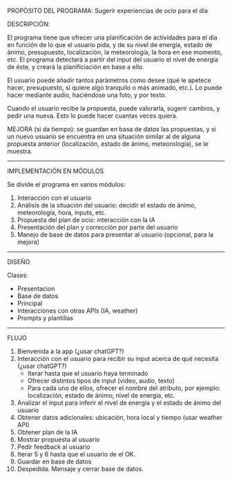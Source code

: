 PROPÓSITO DEL PROGRAMA: Sugerir experiencias de ocio para el día

DESCRIPCIÓN: 

El programa tiene que ofrecer una planificación de actividades para el día en función de lo 
que el usuario pida, y de su nivel de energía, estado de ánimo, presupuesto, localización, la meteorología, 
la hora en ese momento, etc. El programa detectará a partir del input del usuario el nivel de energía de 
éste, y creará la planificiación en base a ello.

El usuario puede añadir tantos parámetros como desee (qué le apetece hacer, presupuesto, si quiere algo 
tranquilo o más animado, etc.). Lo puede hacer mediante audio, haciéndose una foto, y por texto.

Cuando el usuario recibe la propuesta, puede valorarla, sugerir cambios, y pedir una nueva. Esto lo puede
hacer cuantas veces quiera.

MEJORA (si da tiempo): se guardan en basa de datos las propuestas, y si un nuevo usuario se encuentra 
en una situación similar al de alguna propuesta anterior (localización, estado de ánimo, meteorología),
se le muestra.

-------------------

IMPLEMENTACIÓN EN MÓDULOS

Se divide el programa en varios módulos:
 
1. Interacción con el usuario
2. Análisis de la situación del usuario: decidir el estado de ánimo, meteorología, hora, inputs, etc.
3. Propuesta del plan de ocio: interacción con la IA
4. Presentación del plan y corrección por parte del usuario
5. Manejo de base de datos para presentar al usuario (opcional, para la mejora)

-------------------

DISEÑO

Clases:

- Presentacion
- Base de datos
- Principal
- Interacciones con otras APIs (IA, weather)
- Prompts y plantillas

-------------------

FLUJO

1. Bienvenida a la app (¿usar chatGPT?)
2. Interacción con el usuario para recibir su input acerca de qué necesita (¿usar chatGPT?)
   - Iterar hasta que el usuario haya terminado
   - Ofrecer distintos tipos de input (video, audio, texto)
   - Para cada uno de ellos, ofrecer el nombre del atributo, por ejemplo: localización, 
         estado de ánimo, nivel de energía, etc.
3. Analizar el input para inferir el nivel de energía y el estado de ánimo del usuario
4. Obtener datos adicionales: ubicación, hora local y tiempo (usar weather API)
5. Obtener plan de la IA
6. Mostrar propuesta al usuario
7. Pedir feedback al usuario
8. Iterar 5 y 6 hasta que el usuario de el OK.
9. Guardar en base de datos
10. Despedida. Mensaje y cerrar base de datos.

